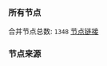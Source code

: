 ### 所有节点
合并节点总数: `1348`
[节点链接](https://raw.githubusercontent.com/rzhy1/11/master/sub/sub_merge_base64.txt)

### 节点来源